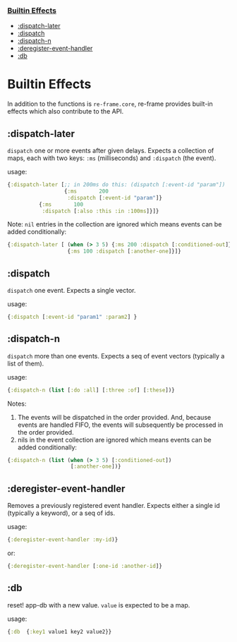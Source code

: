 
<div class="sidebar secondary" style="width: 218px; left: 161px;">
    <h3 class="current">
        <a href="#top">
            <span class="inner">Builtin Effects</span>
        </a>
    </h3>
    <ul>
        <li class="depth-1">
            <a href="#dispatch-later">
                <div class="inner">
                    <span>:dispatch-later</span>
                </div>
            </a>
        </li>
        <li class="depth-1">
            <a href="#dispatch">
                <div class="inner">
                    <span>:dispatch</span>
                </div>
            </a>
        </li>
        <li class="depth-1">
            <a href="#dispatch-n">
                <div class="inner">
                    <span>:dispatch-n</span>
                </div>
            </a>
        </li>
        <li class="depth-1">
            <a href="#deregister-event-handler">
                <div class="inner">
                    <span>:deregister-event-handler</span>
                </div>
            </a>
        </li>
        <li class="depth-1">
            <a href="#db">
                <div class="inner">
                    <span>:db</span>
                </div>
            </a>
        </li>                                
    </ul>
</div>


# Builtin Effects


In addition to the functions is `re-frame.core`, re-frame provides built-in 
effects which also contribute to the API. 


## <a name="dispatch-later"></a> :dispatch-later

`dispatch` one or more events after given delays. Expects a collection
of maps, each with two keys: `:ms` (milliseconds) and `:dispatch` (the event).

usage:
  ```clojure
  {:dispatch-later [;; in 200ms do this: (dispatch [:event-id "param"])
                    {:ms       200
                     :dispatch [:event-id "param"]}
		    {:ms       100
		     :dispatch [:also :this :in :100ms]}]}
  ```

Note: `nil` entries in the collection are ignored which means events can be added
conditionally:
   ```clojure
   {:dispatch-later [ (when (> 3 5) {:ms 200 :dispatch [:conditioned-out]})
                      {:ms 100 :dispatch [:another-one]}]}
   ```

## <a name="dispatch"></a> :dispatch

`dispatch` one event. Expects a single vector.

usage:
```clojure
{:dispatch [:event-id "param1" :param2] }
```
   
## <a name="dispatch-n"></a> :dispatch-n

`dispatch` more than one events. Expects a seq of event vectors (typically a list of them). 

usage:
```clojure
{:dispatch-n (list [:do :all] [:three :of] [:these])}
```

Notes:

  1. The events will be dispatched in the order provided. And, because events are handled FIFO, the events will subsequently be processed in the order provided.
  2. nils in the event collection are ignored which means events can be added
conditionally:

  ```clojure
  {:dispatch-n (list (when (> 3 5) [:conditioned-out])
                      [:another-one])}
  ```

## <a name="deregister-event-handler"></a> :deregister-event-handler

Removes a previously registered event handler. Expects either a single id
(typically a keyword), or a seq of ids.

usage:
```clojure
{:deregister-event-handler :my-id)}
```

or:
```clojure
{:deregister-event-handler [:one-id :another-id]}
```

## <a name="db"></a> :db

reset! app-db with a new value. `value` is expected to be a map.

usage:
```clojure
{:db  {:key1 value1 key2 value2}}
```

